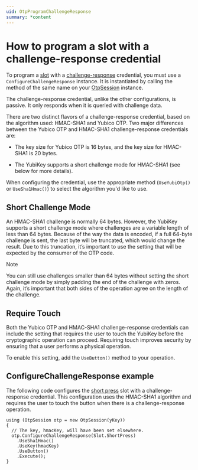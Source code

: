 ```yaml
---
uid: OtpProgramChallengeResponse
summary: *content
---
```


<!-- Copyright 2021 Yubico AB

Licensed under the Apache License, Version 2.0 (the "License");
you may not use this file except in compliance with the License.
You may obtain a copy of the License at

    http://www.apache.org/licenses/LICENSE-2.0

Unless required by applicable law or agreed to in writing, software
distributed under the License is distributed on an "AS IS" BASIS,
WITHOUT WARRANTIES OR CONDITIONS OF ANY KIND, either express or implied.
See the License for the specific language governing permissions and
limitations under the License. -->

# How to program a slot with a challenge-response credential

To program a [slot](xref:OtpSlots) with a [challenge-response](xref:OtpChallengeResponse) credential, you must use a ```ConfigureChallengeResponse``` instance. It is instantiated by calling the method of the same name on your [OtpSession](xref:Yubico.YubiKey.Otp.OtpSession) instance.

The challenge-response credential, unlike the other configurations, is passive. It only responds when it is queried with challenge data.

There are two distinct flavors of a challenge-response credential, based on the algorithm used: HMAC-SHA1 and Yubico OTP. Two major differences between the Yubico OTP and HMAC-SHA1 challenge-response credentials are:

* The key size for Yubico OTP is 16 bytes, and the key size for HMAC-SHA1 is 20 bytes.

* The YubiKey supports a short challenge mode for HMAC-SHA1 (see below for more details).

When configuring the credential, use the appropriate method (```UseYubiOtp()``` or ```UseSha1Hmac()```) to select the algorithm you'd like to use.

## Short Challenge Mode

An HMAC-SHA1 challenge is normally 64 bytes. However, the YubiKey supports a short challenge mode where challenges are a variable length of less than 64 bytes. Because of the way the data is encoded, if a full 64-byte challenge is sent, the last byte will be truncated, which would change the result. Due to this truncation, it’s important to use the setting that will be expected by the consumer of the OTP code.

> [!NOTE]
> You can still use challenges smaller than 64 bytes without setting the short challenge mode by simply padding the end of the challenge with zeros. Again, it’s important that both sides of the operation agree on the length of the challenge.

## Require Touch

Both the Yubico OTP and HMAC-SHA1 challenge-response credentials can include the setting that requires the user to touch the YubiKey before the cryptographic operation can proceed. Requiring touch improves security by ensuring that a user performs a physical operation.

To enable this setting, add the ```UseButton()``` method to your operation.

## ConfigureChallengeResponse example

The following code configures the [short press](xref:Yubico.YubiKey.Otp.Slot.ShortPress) slot with a challenge-response credential. This configuration uses the HMAC-SHA1 algorithm and requires the user to touch the button when there is a challenge-response operation.

```
using (OtpSession otp = new OtpSession(yKey))
{
  // The key, hmacKey, will have been set elsewhere.
  otp.ConfigureChallengeResponse(Slot.ShortPress)
    .UseSha1Hmac()
    .UseKey(hmacKey)
    .UseButton()
    .Execute();
}
```
